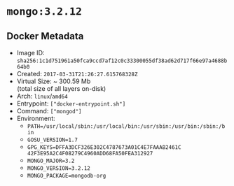 # `mongo:3.2.12`

## Docker Metadata

- Image ID: `sha256:1c1d751961a50fca9ccd7af12c0c33300055df38ad62d717f66e97a4688b64b0`
- Created: `2017-03-31T21:26:27.615768328Z`
- Virtual Size: ~ 300.59 Mb  
  (total size of all layers on-disk)
- Arch: `linux`/`amd64`
- Entrypoint: `["docker-entrypoint.sh"]`
- Command: `["mongod"]`
- Environment:
  - `PATH=/usr/local/sbin:/usr/local/bin:/usr/sbin:/usr/bin:/sbin:/bin`
  - `GOSU_VERSION=1.7`
  - `GPG_KEYS=DFFA3DCF326E302C4787673A01C4E7FAAAB2461C 	42F3E95A2C4F08279C4960ADD68FA50FEA312927`
  - `MONGO_MAJOR=3.2`
  - `MONGO_VERSION=3.2.12`
  - `MONGO_PACKAGE=mongodb-org`
